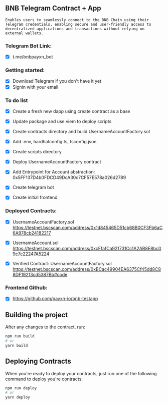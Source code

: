 ## BNB Telegram Contract + App
```
Enables users to seamlessly connect to the BNB Chain using their Telegram credentials, enabling secure and user-friendly access to decentralized applications and transactions without relying on external wallets.
```
### Telegram Bot Link:
- [x] t.me/bnbpayxn_bot

### Getting started:
- [x] Download Telegram if you don't have it yet
- [x] Signin with your email 

### To do list
- [x] Create a fresh new dapp using create contract as a base
- [x] Update package and use viem to deploy scripts
- [x] Create contracts directory and build UsernameAccountFactory.sol
- [x] Add .env, hardhatconfig.ts, tsconfig.json
- [x] Create scripts directory
- [x] Deploy UsernameAccountFactory contract
- [x] Add Entrypoint for Account abstraction: 0x5FF137D4b0FDCD49DcA30c7CF57E578a026d2789
- [x] Create telegram bot 
- [x] Create initial frontend


### Deployed Contracts:
- [x] UsernameAccountFactory.sol
https://testnet.bscscan.com/address/0x1d845465D51cb68B0CF3Fb6aC6A978cb24182217

- [x] UsernameAccount.sol
https://testnet.bscscan.com/address/0xcFfafCa921731Cc1A2AB8E8bc09c7c22247A5224

- [x] Verified Contract: UsernameAccountFactory.sol
https://testnet.bscscan.com/address/0xBCac49904EA6375Cf45dd8C88DF19213cd5387Bb#code

### Frontend Github:
- [x] https://github.com/payxn-io/bnb-testapp



## Building the project

After any changes to the contract, run:

```bash
npm run build
# or
yarn build
```

## Deploying Contracts

When you're ready to deploy your contracts, just run one of the following command to deploy you're contracts:

```bash
npm run deploy
# or
yarn deploy
```
